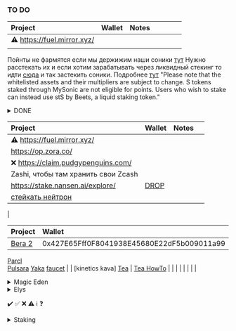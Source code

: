 ### TO DO

| Project                                       | Wallet              | Notes     |      |      |      |      |
| :--------                                     | :--------           | :-------- | :--- | :--- | :--- | :--- |
| ⚠️ https://fuel.mirror.xyz/                    |                     |           |      |
|                                               |                     |       

Пойнты не фармятся если мы держижим наши соники [тут](https://my.soniclabs.com/earn)
Нужно расстекать их и если хотим зарабатывать через ликвидный стекинг то идти [сюда](https://beets.fi/stake?ref=blog.soniclabs.com) и так застекить соники.
Подробнее [тут](https://blog.soniclabs.com/sonic-points-simplified-how-to-qualify-for-200-million-s-airdrop/)
"Please note that the whitelisted assets and their multipliers are subject to change. S tokens staked through MySonic are not eligible for points. Users who wish to stake can instead use stS by Beets, a liquid staking token."

<details>
  <summary> DONE </summary>

| Project                                       | Wallet              | Notes     |      |      |      |      |
| :--------                                     | :--------           | :-------- | :--- | :--- | :--- | :--- |
| ✅ https://polaris.app/
| ✅ [4.69 $STN](https://claims.sirath.network) | DYM 0x17A59d123655c1429514b2137a551ed087eB9595
| ✅ axelar discord
| ✅ [AIGILOS](https://quest.intract.io/quest/6764267cb4c9cfdac86ec3e7?referralCode=kJgzoF) | ℹ️ [Aigisos Discord](https://discord.gg/eECqtybMGZ) check | Main-Acc1  |  ✅ [Aigisos DefiGeek](https://www.youtube.com/watch?v=PCYosQIXQeQ)  | ℹ️ [Aigisos Twitter](https://x.com/aigisos) | ℹ️ [Aigisos Medium](https://aigisos.medium.com/aigisos-genesis-rolldrop-8de869192404)
|                                               |                     |       
</details>


| Project                                       | Wallet              | Notes     |      |
| :--------                                     | :--------           | :-------- | :--- |
| ⚠️ https://fuel.mirror.xyz/                    |                     |           |      |
|    https://op.zora.co/                         |                     |           |      |
| ❌ https://claim.pudgypenguins.com/            |                     |           |      |
| Zashi, чтобы там хранить свои Zcash                                            |                     |           |      |
| https://stake.nansen.ai/explore/ | [DROP](https://cryptorank.io/drophunting/nansen-activity405)
| [стейкать нейтрон](https://daodao.zone/dao/neutron1suhgf5svhu4usrurvxzlgn54ksxmn8gljarjtxqnapv8kjnp4nrstdxvff/home)
|


| Project                                       | Wallet              | Notes     |      |
| :--------                                     | :--------           | :-------- | :--- |
[Bera 2](https://artio.faucet.berachain.com/)   | 0x427E65Fff0F8041938E45680E22dF5b009011a99 | [faucet](https://x.com/minv5725495/status/1776553143418892467)
[Parcl](https://app.parcl.co/)      
[Pulsara](https://medium.com/@pulsara.io/pulsaras-sara-token-airdrop-for-coreum-holders-comprehensive-guide-a1a3a4a1d223)
[Yaka](https://app.yaka.finance) [faucet](https://atlantic-2.app.sei.io/faucet) |  |
[kinetics kava]
[Tea](https://app.tea.xyz/sign-up?r=EtDDQvzlcgH) |
[Tea HowTo](https://medium.com/@voltron1902zp/tea-%D1%8D%D1%82%D0%BE-%D0%B4%D0%B5%D1%86%D0%B5%D0%BD%D1%82%D1%80%D0%B0%D0%BB%D0%B8%D0%B7%D0%BE%D0%B2%D0%B0%D0%BD%D0%BD%D1%8B%D0%B9-%D1%82%D0%B5%D1%85%D0%BD%D0%BE%D0%BB%D0%BE%D0%B3%D0%B8%D1%87%D0%B5%D1%81%D0%BA%D0%B8%D0%B9-%D0%BF%D1%80%D0%BE%D1%82%D0%BE%D0%BA%D0%BE%D0%BB-%D0%BA%D0%BE%D1%82%D0%BE%D1%80%D1%8B%D0%B9-%D0%BF%D0%BE%D0%B7%D0%B2%D0%BE%D0%BB%D1%8F%D0%B5%D1%82-%D1%80%D0%B0%D0%B7%D1%80%D0%B0%D0%B1%D0%BE%D1%82%D1%87%D0%B8%D0%BA%D0%B0%D0%BC-%D1%81-%D0%BE%D1%82%D0%BA%D1%80%D1%8B%D1%82%D1%8B%D0%BC-c8d97977556b) |
|                                               |                     | 
|                                               |                     | |


<details>
  <summary> Magic Eden </summary>

| Project                                       | Wallet - Acc        | Notes | Notes | Notes | 
| :------------------------------------         |     :---            |  ---: |  ---: |  ---: |
| https://x.com/MagicEdenWallet                 | https://wallet.magiceden.io | 
| https://testme.mefoundation.com/claim-token   | contract TMEvsrnGfUVQEBAFnQhC37jg27Nm3CLxSQyNi2duPce |
</details>


<details>
  <summary> Elys </summary>
  
| Project                                       | Wallet - Acc        | Notes | Notes | Notes | 
| :------------------------------------         |     :---            |  ---: |  ---: |  ---: |
[Elys](https://testnet.elys.network/faucet)     | FFox Keplr Elys-0,2 |  
[NFT-Tier1](https://www.stargaze.zone/l/stars19qz0n2s65zjgqnpgudgrh4x5xzhvfsgram2wx98rt35m9ynd8enqkn7ygg) | 
[NFT-Tier2](https://www.stargaze.zone/l/stars1m8d069j4zaws97mf3unp0cwrm9c0m75j93h8jjgq8ay2r3zng3usgmuztr) | 
</details>

✔️ ✅ ❌ ⚠️ ℹ️ ❓


<details>

  <summary> Staking </summary>

| Project                                       | Wallet - Acc        | Notes | Notes | Notes | 
| :------------------------------------         |     :---            |  ---: |  ---: |  ---: |
| [stake.altlayer.io](https://stake.altlayer.io/)                           
| [Pryzm.zone](https://airdrop.pryzm.zone/)                       
|                                               |                    
| [BlackPanter](https://dojo.trading/atomic)    |      pic16f874                 
|                                               |                    
|                                               |                    
| [LightLink](https://galxe.com/lightlink)      | FFox MMsk  | Pyth + Tia      |
| [LightLink](https://twitter.com/LightLinkChain/status/1754686450954863029) | twitter |
|                                               |                     |     |
| NIM                                           |                     | DYM |  
|                                               |                     |     |
| [Aigisos DefiGeek](https://www.youtube.com/watch?v=PCYosQIXQeQ) || [Aigisos Twitter](https://x.com/aigisos) | [Aigisos Medium](https://aigisos.medium.com/aigisos-genesis-rolldrop-8de869192404) |
|  [Aigisos Discord](https://discord.gg/eECqtybMGZ) check | 025-DYM   |     |       |       |
|                                               |                     |       |       |       |

</details>

